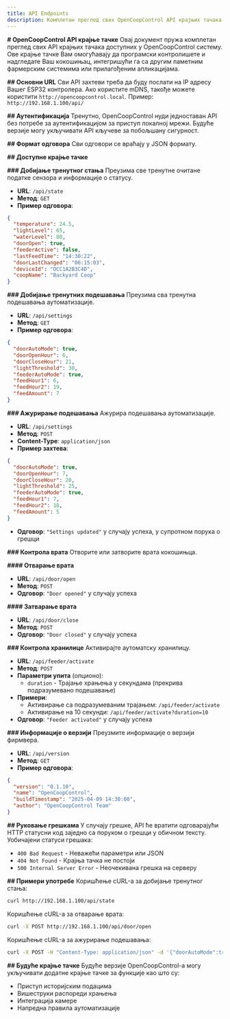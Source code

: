 ```yaml
---
title: API Endpoints
description: Комплетан преглед свих OpenCoopControl API крајњих тачака.
---
```


**# OpenCoopControl API крајње тачке**
Овај документ пружа комплетан преглед свих API крајњих тачака доступних у OpenCoopControl систему. Ове крајње тачке Вам омогућавају да програмски контролишете и надгледате Ваш кокошињац, интегришући га са другим паметним фармерским системима или прилагођеним апликацијама.

**## Основни URL**
Сви API захтеви треба да буду послати на IP адресу Вашег ESP32 контролера. Ако користите mDNS, такође можете користити `http://opencoopcontrol.local`.
Пример: `http://192.168.1.100/api/`

**## Аутентификација**
Тренутно, OpenCoopControl нуди једноставан API без потребе за аутентификацијом за приступ локалној мрежи. Будуће верзије могу укључивати API кључеве за побољшану сигурност.

**## Формат одговора**
Сви одговори се враћају у JSON формату.

**## Доступне крајње тачке**

**### Добијање тренутног стања**
Преузима све тренутне очитане податке сензора и информације о статусу.

- **URL**: `/api/state`
- **Метод**: `GET`
- **Пример одговора**:

```json
{
  "temperature": 24.5,
  "lightLevel": 65,
  "waterLevel": 80,
  "doorOpen": true,
  "feederActive": false,
  "lastFeedTime": "14:30:22",
  "doorLastChanged": "06:15:03",
  "deviceId": "OCC1A2B3C4D",
  "coopName": "Backyard Coop"
}
```

**### Добијање тренутних подешавања**
Преузима сва тренутна подешавања аутоматизације.

- **URL**: `/api/settings`
- **Метод**: `GET`
- **Пример одговора**:

```json
{
  "doorAutoMode": true,
  "doorOpenHour": 6,
  "doorCloseHour": 21,
  "lightThreshold": 30,
  "feederAutoMode": true,
  "feedHour1": 6,
  "feedHour2": 19,
  "feedAmount": 7
}
```

**### Ажурирање подешавања**
Ажурира подешавања аутоматизације.

- **URL**: `/api/settings`
- **Метод**: `POST`
- **Content-Type**: `application/json`
- **Пример захтева**:

```json
{
  "doorAutoMode": true,
  "doorOpenHour": 7,
  "doorCloseHour": 20,
  "lightThreshold": 25,
  "feederAutoMode": true,
  "feedHour1": 7,
  "feedHour2": 18,
  "feedAmount": 5
}
```

- **Одговор**: `"Settings updated"` у случају успеха, у супротном порука о грешци

**### Контрола врата**
Отворите или затворите врата кокошињца.

**#### Отварање врата**

- **URL**: `/api/door/open`
- **Метод**: `POST`
- **Одговор**: `"Door opened"` у случају успеха

**#### Затварање врата**

- **URL**: `/api/door/close`
- **Метод**: `POST`
- **Одговор**: `"Door closed"` у случају успеха

**### Контрола хранилице**
Активирајте аутоматску хранилицу.

- **URL**: `/api/feeder/activate`
- **Метод**: `POST`
- **Параметри упита** (опционо):
  - `duration` - Трајање храњења у секундама (прекрива подразумевано подешавање)
- **Примери**:
  - Активирање са подразумеваним трајањем: `/api/feeder/activate`
  - Активирање на 10 секунди: `/api/feeder/activate?duration=10`
- **Одговор**: `"Feeder activated"` у случају успеха

**### Информације о верзији**
Преузмите информације о верзији фирмвера.

- **URL**: `/api/version`
- **Метод**: `GET`
- **Пример одговора**:

```json
{
  "version": "0.1.10",
  "name": "OpenCoopControl",
  "buildTimestamp": "2025-04-09 14:30:00",
  "author": "OpenCoopControl Team"
}
```

**## Руковање грешкама**
У случају грешке, API ће вратити одговарајући HTTP статусни код заједно са поруком о грешци у обичном тексту.
Уобичајени статуси грешака:

- `400 Bad Request` - Неважећи параметри или JSON
- `404 Not Found` - Крајња тачка не постоји
- `500 Internal Server Error` - Неочекивана грешка на серверу

**## Примери употребе**
Коришћење cURL-а за добијање тренутног стања:

```bash
curl http://192.168.1.100/api/state
```

Коришћење cURL-а за отварање врата:

```bash
curl -X POST http://192.168.1.100/api/door/open
```

Коришћење cURL-а за ажурирање подешавања:

```bash
curl -X POST -H "Content-Type: application/json" -d '{"doorAutoMode":true,"doorOpenHour":7,"doorCloseHour":20}' http://192.168.1.100/api/settings
```

**## Будуће крајње тачке**
Будуће верзије OpenCoopControl-а могу укључивати додатне крајње тачке за функције као што су:

- Приступ историјским подацима
- Вишеструки распореди храњења
- Интеграција камере
- Напредна правила аутоматизације

